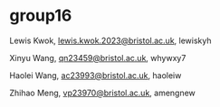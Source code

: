 # group16

Lewis Kwok, lewis.kwok.2023@bristol.ac.uk, lewiskyh

Xinyu Wang, qn23459@bristol.ac.uk, whywxy7

Haolei Wang, ac23993@bristol.ac.uk, haoleiw

Zhihao Meng, vp23970@bristol.ac.uk, amengnew
